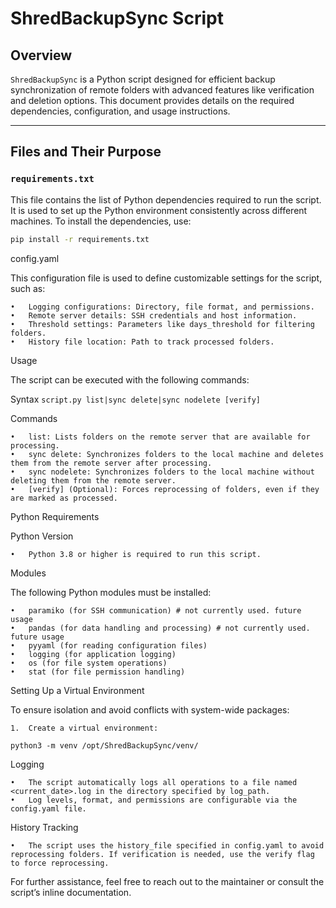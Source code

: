 # ShredBackupSync Script

## Overview
`ShredBackupSync` is a Python script designed for efficient backup synchronization of remote folders with advanced features like verification and deletion options. This document provides details on the required dependencies, configuration, and usage instructions.

---

## Files and Their Purpose

### `requirements.txt`
This file contains the list of Python dependencies required to run the script. It is used to set up the Python environment consistently across different machines. To install the dependencies, use:

```bash
pip install -r requirements.txt
```
config.yaml

This configuration file is used to define customizable settings for the script, such as:

	•	Logging configurations: Directory, file format, and permissions.
	•	Remote server details: SSH credentials and host information.
	•	Threshold settings: Parameters like days_threshold for filtering folders.
	•	History file location: Path to track processed folders.


 Usage

The script can be executed with the following commands:

Syntax
```script.py list|sync delete|sync nodelete [verify]```

Commands

	•	list: Lists folders on the remote server that are available for processing.
	•	sync delete: Synchronizes folders to the local machine and deletes them from the remote server after processing.
	•	sync nodelete: Synchronizes folders to the local machine without deleting them from the remote server.
	•	[verify] (Optional): Forces reprocessing of folders, even if they are marked as processed.

Python Requirements

Python Version

	•	Python 3.8 or higher is required to run this script.

Modules

The following Python modules must be installed:

	•	paramiko (for SSH communication) # not currently used. future usage
	•	pandas (for data handling and processing) # not currently used. future usage
	•	pyyaml (for reading configuration files)
	•	logging (for application logging)
	•	os (for file system operations)
	•	stat (for file permission handling)


 Setting Up a Virtual Environment

To ensure isolation and avoid conflicts with system-wide packages:

	1.	Create a virtual environment:
 
 ```python3 -m venv /opt/ShredBackupSync/venv/```

 Logging

	•	The script automatically logs all operations to a file named <current_date>.log in the directory specified by log_path.
	•	Log levels, format, and permissions are configurable via the config.yaml file.

History Tracking

	•	The script uses the history_file specified in config.yaml to avoid reprocessing folders. If verification is needed, use the verify flag to force reprocessing.

For further assistance, feel free to reach out to the maintainer or consult the script’s inline documentation.
 
 
